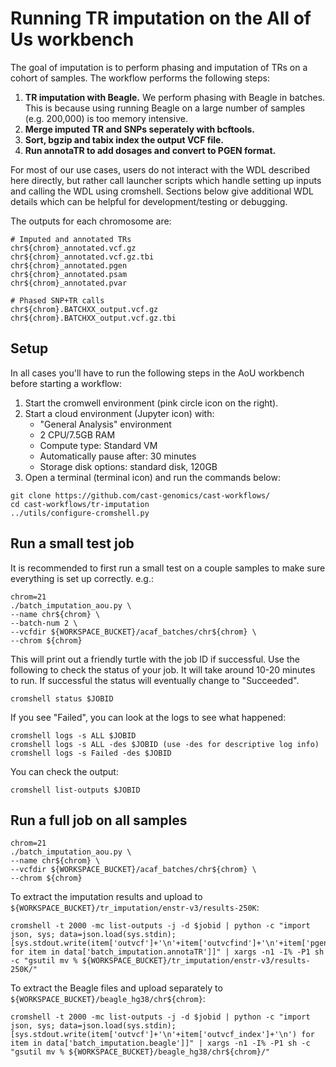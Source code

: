 # Running TR imputation on the All of Us workbench

The goal of imputation is to perform phasing and imputation of TRs on a cohort of samples. The workflow performs the following steps:

1. **TR imputation with Beagle.** We perform phasing with Beagle in batches. This is because using running Beagle on a large number of samples (e.g. 200,000) is too memory intensive.
2. **Merge imputed TR and SNPs seperately with bcftools.** 
3. **Sort, bgzip and tabix index the output VCF file.**
4. **Run annotaTR to add dosages and convert to PGEN format.**

For most of our use cases, users do not interact with the WDL described here directly, but rather call launcher scripts which handle setting up inputs and calling the WDL using cromshell. Sections below give additional WDL details which can be helpful for development/testing or debugging.

The outputs for each chromosome are:
```
# Imputed and annotated TRs
chr${chrom}_annotated.vcf.gz
chr${chrom}_annotated.vcf.gz.tbi
chr${chrom}_annotated.pgen
chr${chrom}_annotated.psam
chr${chrom}_annotated.pvar

# Phased SNP+TR calls
chr${chrom}.BATCHXX_output.vcf.gz
chr${chrom}.BATCHXX_output.vcf.gz.tbi
```

## Setup
In all cases you'll have to run the following steps in the AoU workbench before starting a workflow:

1. Start the cromwell environment (pink circle icon on the right).
2. Start a cloud environment (Jupyter icon) with:
    * "General Analysis" environment
    * 2 CPU/7.5GB RAM
    * Compute type: Standard VM
    * Automatically pause after: 30 minutes
    * Storage disk options: standard disk, 120GB
3. Open a terminal (terminal icon) and run the commands below:

```
git clone https://github.com/cast-genomics/cast-workflows/
cd cast-workflows/tr-imputation
../utils/configure-cromshell.py
```

## Run a small test job

It is recommended to first run a small test on a couple samples to make sure everything is set up correctly. e.g.:

```
chrom=21
./batch_imputation_aou.py \
--name chr${chrom} \
--batch-num 2 \
--vcfdir ${WORKSPACE_BUCKET}/acaf_batches/chr${chrom} \
--chrom ${chrom}

```

This will print out a friendly turtle with the job ID if successful. Use the following to check the status of your job. It will take around 10-20 minutes to run. If successful the status will eventually change to "Succeeded".

```
cromshell status $JOBID
```

If you see "Failed", you can look at the logs to see what happened:

```
cromshell logs -s ALL $JOBID
cromshell logs -s ALL -des $JOBID (use -des for descriptive log info)
cromshell logs -s Failed -des $JOBID
```

You can check the output:
```
cromshell list-outputs $JOBID
```

## Run a full job on all samples

```
chrom=21
./batch_imputation_aou.py \
--name chr${chrom} \
--vcfdir ${WORKSPACE_BUCKET}/acaf_batches/chr${chrom} \
--chrom ${chrom}
```

To extract the imputation results and upload to `${WORKSPACE_BUCKET}/tr_imputation/enstr-v3/results-250K`:

```
cromshell -t 2000 -mc list-outputs -j -d $jobid | python -c "import json, sys; data=json.load(sys.stdin); [sys.stdout.write(item['outvcf']+'\n'+item['outvcfind']+'\n'+item['pgen']+'\n'+item['psam']+'\n'+item['pvar']+'\n') for item in data['batch_imputation.annotaTR']]" | xargs -n1 -I% -P1 sh -c "gsutil mv % ${WORKSPACE_BUCKET}/tr_imputation/enstr-v3/results-250K/"
```

To extract the Beagle files and upload separately to `${WORKSPACE_BUCKET}/beagle_hg38/chr${chrom}`:

```
cromshell -t 2000 -mc list-outputs -j -d $jobid | python -c "import json, sys; data=json.load(sys.stdin); [sys.stdout.write(item['outvcf']+'\n'+item['outvcf_index']+'\n') for item in data['batch_imputation.beagle']]" | xargs -n1 -I% -P1 sh -c "gsutil mv % ${WORKSPACE_BUCKET}/beagle_hg38/chr${chrom}/"
```

